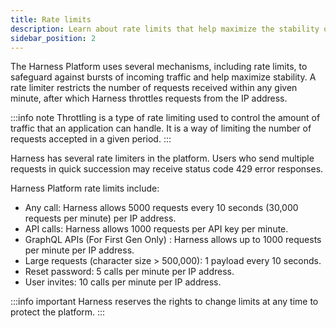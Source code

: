```yaml
---
title: Rate limits
description: Learn about rate limits that help maximize the stability of the Harness Platform.
sidebar_position: 2
---
```


The Harness Platform uses several mechanisms, including rate limits, to safeguard against bursts of incoming traffic and help maximize stability. A rate limiter restricts the number of requests received within any given minute, after which Harness throttles requests from the IP address.

:::info note
Throttling is a type of rate limiting used to control the amount of traffic that an application can handle. It is a way of limiting the number of requests accepted in a given period.
:::

Harness has several rate limiters in the platform. Users who send multiple requests in quick succession may receive status code 429 error responses.

Harness Platform rate limits include:

- Any call: Harness allows 5000 requests every 10 seconds (30,000 requests per minute) per IP address.
- API calls: Harness allows 1000 requests per API key per minute.
- GraphQL APIs (For First Gen Only) : Harness allows up to 1000 requests per minute per IP address.
- Large requests (character size > 500,000): 1 payload every 10 seconds.
- Reset password: 5 calls per minute per IP address.
- User invites: 10 calls per minute per IP address.

:::info important
Harness reserves the rights to change limits at any time to protect the platform.
:::
